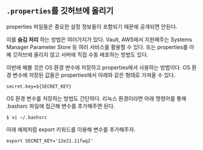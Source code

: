 ## `.properties`를 깃허브에 올리기

properties 파일들은 중요한 설정 정보들이 포함되기 때문에 공개되면 안된다.  

이를 **숨김 처리** 하는 방법은 여러가지가 있다.
Vault, AWS에서 지원해주는 Systems Manager Parameter Store 등 여러 서비스를 활용할 수 있다.
또는 properties를 아예 깃허브에 올리지 않고 서버에 직접 수동 배포하는 방법도 있다.

이번에 해볼 것은 OS 환경 변수에 저장하고 properties에서 사용하는 방법이다.
OS 환경 변수에 저장된 값들은 properties에서 아래와 같은 형태로 가져올 수 있다.

```properties
secret.key=${SECRET_KEY}
```

OS 환경 변수를 저장하는 방법도 간단하다.
리눅스 환경이라면 아래 명령어를 통해 .bashsrc 파일에 접근해 변수를 추가해주면 된다.

```
$ vi ~/.bashsrc
```

아래 예제처럼 export 키워드를 이용해 변수를 추가해주자.

```
export SECRET_KEY='12e21.11fwq2'
```